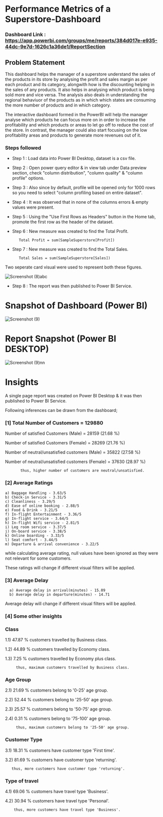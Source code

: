 # Performance Metrics of a Superstore-Dashboard

### Dashboard Link : https://app.powerbi.com/groups/me/reports/384d017e-e935-44dc-9e7d-1626c1a36de1/ReportSection

## Problem Statement

This dashboard helps the manager of a superstore understand the sales of the products in its store by analysing the profit and sales margin as per each product and its category, alongwith how is the discounting helping in the sales of any products. It also helps in analysing which product is being sold more and vice versa. The analysis also deals in understanding the regional behaviuor of the products as in which which states are consuming the more number of products and in which category. 

The interactive dashboard formed in the PowerBI will help the manager analyse which products he can focus more on in order to increase the profitability and which products or areas to let go off to reduce the cost of the store. In contrast, the manager could also start focusing on the low profitability areas and products to generate more revenues out of it.




### Steps followed 

- Step 1 : Load data into Power BI Desktop, dataset is a csv file.
- Step 2 : Open power query editor & in view tab under Data preview section, check "column distribution", "column quality" & "column profile" options.
- Step 3 : Also since by default, profile will be opened only for 1000 rows so you need to select "column profiling based on entire dataset".
- Step 4 : It was observed that in none of the columns errors & empty values were present.
- Step 5 : Using the "Use First Rows as Headers" button in the Home tab, promote the first row as the header of the dataset.
- Step 6 : New measure was created to find the Total Profit.

         Total Profit = sum(SampleSuperstore[Profit])
- Step 7 : New measure was created to find the Total Sales.
 
         Total Sales = sum(SampleSuperstore[Sales])
 
 Two seperate card visual were used to represent both these figures.
 
![Screenshot (8)abc](https://github.com/aarijausaf/Aarij-Projects/assets/169148343/acc00fa5-6713-4847-bf6b-0f015f2f5d2e)

 

 
 - Step 8 : The report was then published to Power BI Service.
 


# Snapshot of Dashboard (Power BI)

![Screenshot (9)](https://github.com/aarijausaf/Aarij-Projects/assets/169148343/9083d4df-9c59-42fb-8002-866906167dca)

 
 # Report Snapshot (Power BI DESKTOP)

 
![Screenshot (9)nn](https://github.com/aarijausaf/Aarij-Projects/assets/169148343/64273055-afbd-4139-a55c-104e9e305ecc)


# Insights

A single page report was created on Power BI Desktop & it was then published to Power BI Service.

Following inferences can be drawn from the dashboard;

### [1] Total Number of Customers = 129880

   Number of satisfied Customers (Male) = 28159 (21.68 %)

   Number of satisfied Customers (Female) = 28269 (21.76 %)

   Number of neutral/unsatisfied customers (Male) = 35822 (27.58 %)

   Number of neutral/unsatisfied customers (Female) = 37630 (28.97 %)


           thus, higher number of customers are neutral/unsatisfied.
           
### [2] Average Ratings

    a) Baggage Handling - 3.63/5
    b) Check-in Service - 3.31/5
    c) Cleanliness - 3.29/5
    d) Ease of online booking - 2.88/5
    e) Food & Drink - 3.21/5
    f) In-flight Entertainment - 3.36/5
    g) In-flight service - 3.64/5
    h) In-flight Wifi service - 2.81/5
    i) Leg room service - 3.37/5
    j) On-board service - 3.38/5
    k) Online boarding - 3.33/5
    l) Seat comfort - 3.44/5
    m) Departure & arrival convenience - 3.22/5
  
  while calculating average rating, null values have been ignored as they were not relevant for some customers. 
  
  These ratings will change if different visual filters will be applied.  
  
  ### [3] Average Delay 
  
      a) Average delay in arrival(minutes) - 15.09
      b) Average delay in departure(minutes) - 14.71
Average delay will change if different visual filters will be applied.

 ### [4] Some other insights
 
 ### Class
 
 1.1) 47.87 % customers travelled by Business class.
 
 1.2) 44.89 % customers travelled by Economy class.
 
 1.3) 7.25 % customers travelled by Economy plus class.
 
         thus, maximum customers travelled by Business class.
 
 ### Age Group
 
 2.1)  21.69 % customers belong to '0-25' age group.
 
 2.2)  52.44 % customers belong to '25-50' age group.
 
 2.3)  25.57 % customers belong to '50-75' age group.
 
 2.4)  0.31 % customers belong to '75-100' age group.
 
         thus, maximum customers belong to '25-50' age group.
         
### Customer Type

3.1) 18.31 % customers have customer type 'First time'.

3.2) 81.69 % customers have customer type 'returning'.
       
       thus, more customers have customer type 'returning'.

### Type of travel

4.1) 69.06 % customers have travel type 'Business'.

4.2) 30.94 % customers have travel type 'Personal'.

        thus, more customers have travel type 'Business'.
